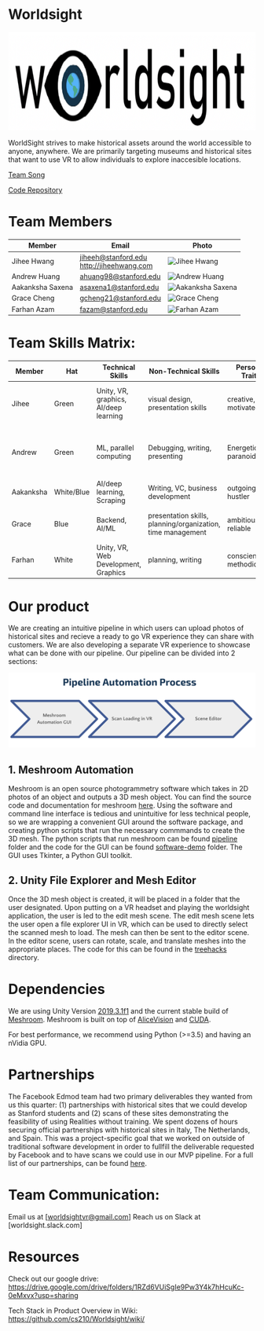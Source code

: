 # Worldsight

<img src="https://github.com/cs210/Worldsight/blob/master/worldsight_logo.png" width = "1000" height = "200" alt="Worldsight">

WorldSight strives to make historical assets around the world accessible to anyone, anywhere. We are primarily targeting museums and historical sites that want to use VR to allow individuals to explore inaccesible locations. 

[Team Song](https://www.youtube.com/watch?v=VDvr08sCPOc)

[Code Repository](https://github.com/alanefl/seer)

# Team Members
Member | Email | Photo
--- | --- | ---
Jihee Hwang | jiheeh@stanford.edu<br/>http://jiheehwang.com | <img src="http://alarmringing.com/img/sanfran_small.jpg" alt="Jihee Hwang" width="157.5" height="157.5">
Andrew Huang | ahuang98@stanford.edu | <img src="https://andrewhuang121.github.io/images/AndrewHuang.jpg" alt="Andrew Huang" width = "157.5" height="157.5">
Aakanksha Saxena | asaxena1@stanford.edu | <img src="https://media-exp2.licdn.com/dms/image/C5603AQEbzZalMmrTVw/profile-displayphoto-shrink_200_200/0?e=1585180800&v=beta&t=8pxYkANVYkeWiBkxnW7Ug5fgMUT67GX4VG3tL11ZKps" alt="Aakanksha Saxena" width = "157.5" height="157.5">
Grace Cheng | gcheng21@stanford.edu | <img src="http://stanford.edu/~gcheng21/img/grace.JPG" alt="Grace Cheng" width = "157.5" height="157.5">
Farhan Azam | fazam@stanford.edu | <img src="https://i.imgur.com/3Kho7vN.jpg" alt="Farhan Azam" width = "157.5" height="157.5">

# Team Skills Matrix:

Member | Hat | Technical Skills | Non-Technical Skills | Personal Traits | Desired Growth | Weaknesses
--- | --- | --- | --- | --- | --- | ---
Jihee | Green | Unity, VR, graphics, AI/deep learning | visual design, presentation skills | creative, motivated | product management skills, collaborative development | time management
Andrew | Green | ML, parallel computing | Debugging, writing, presenting | Energetic, paranoid, fun | Product management, VR development, user experience | Time management, [getting nerd sniped](https://xkcd.com/356/), often tired 
Aakanksha | White/Blue | AI/deep learning, Scraping | Writing, VC, business development | outgoing, hustler | VR, Unity, Product Development | time management
Grace | Blue | Backend, AI/ML | presentation skills, planning/organization, time management | ambitious, reliable | VR development, product management | indecision
Farhan | White | Unity, VR, Web Development, Graphics | planning, writing | conscientious, methodical | public speaking, product management | communication

# Our product
We are creating an intuitive pipeline in which users can upload photos of historical sites and recieve a ready to go VR experience they can share with customers. We are also developing a separate VR experience to showcase what can be done with our pipeline. Our pipeline can be divided into 2 sections:

<img src="https://github.com/cs210/Worldsight/blob/master/pipeline.png">

## 1. Meshroom Automation
Meshroom is an open source photogrammetry software which takes in 2D photos of an object and outputs a 3D mesh object. You can find the source code and documentation for meshroom [here](https://github.com/alicevision/meshroom). Using the software and command line interface is tedious and unintuitive for less technical people, so we are wrapping a convenient GUI around the software package, and creating python scripts that run the necessary commmands to create the 3D mesh. The python scripts that run meshroom can be found [pipeline](https://github.com/cs210/Worldsight/tree/master/pipeline) folder and the code for the GUI can be found [software-demo](https://github.com/cs210/Worldsight/tree/master/software-demo) folder. The GUI uses Tkinter, a Python GUI toolkit. 

## 2. Unity File Explorer and Mesh Editor
Once the 3D mesh object is created, it will be placed in a folder that the user designated. Upon putting on a VR headset and playing the worldsight application, the user is led to the edit mesh scene. The edit mesh scene lets the user open a file explorer UI in VR, which can be used to directly select the scanned mesh to load. The mesh can then be sent to the editor scene. In the editor scene, users can rotate, scale, and translate meshes into the appropriate places. The code for this can be found in the [treehacks](https://github.com/cs210/Worldsight/tree/master/treehacks) directory. 

# Dependencies
We are using Unity Version [2019.3.1f1](https://unity3d.com/get-unity/download/archive) and the current stable build of [Meshroom](https://github.com/alicevision/meshroom/blob/develop/INSTALL.md). Meshroom is built on top of [AliceVision](https://github.com/alicevision/AliceVision/blob/develop/INSTALL.md) and [CUDA](https://developer.nvidia.com/cuda-downloads).

For best performance, we recommend using Python (>=3.5) and having an nVidia GPU.

# Partnerships
The Facebook Edmod team had two primary deliverables they wanted from us this quarter: (1) partnerships with historical sites that we could develop as Stanford students and (2) scans of these sites demonstrating the feasibility of using Realities without training. We spent dozens of hours securing official partnerships with historical sites in Italy, The Netherlands, and Spain. This was a project-specific goal that we worked on outside of traditional software development in order to fullfill the deliverable requested by Facebook and to have scans we could use in our MVP pipeline. For a full list of our partnerships, can be found [here](https://github.com/cs210/Worldsight/blob/master/site-outreach-documentation.md).

# Team Communication:
Email us at [worldsightvr@gmail.com]
Reach us on Slack at [worldsight.slack.com]

# Resources
Check out our google drive: https://drive.google.com/drive/folders/1RZd6VUiSgIe9Pw3Y4k7hHcuKc-0eMxvx?usp=sharing

Tech Stack in Product Overview in Wiki: https://github.com/cs210/Worldsight/wiki/
